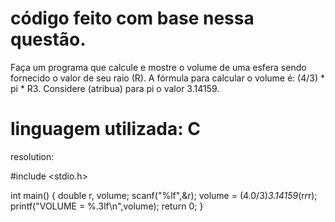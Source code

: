 código feito com base nessa questão.
===============================================================================================================
Faça um programa que calcule e mostre o volume de uma esfera sendo fornecido o valor de seu raio (R). 
A fórmula para calcular o volume é: (4/3) * pi * R3. Considere (atribua) para pi o valor 3.14159.

linguagem utilizada: C
===============================================================================================================
resolution:

#include <stdio.h>

int main()
{
    double r, volume;
    scanf("%lf",&r);
    volume = (4.0/3)*3.14159*(r*r*r);
    printf("VOLUME = %.3lf\n",volume);
    return 0;
}
